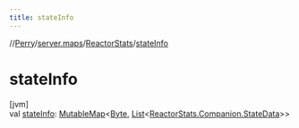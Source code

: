 ```yaml
---
title: stateInfo
---
```

//[Perry](../../../index.html)/[server.maps](../index.html)/[ReactorStats](index.html)/[stateInfo](state-info.html)



# stateInfo



[jvm]\
val [stateInfo](state-info.html): [MutableMap](https://kotlinlang.org/api/latest/jvm/stdlib/kotlin.collections/-mutable-map/index.html)<[Byte](https://kotlinlang.org/api/latest/jvm/stdlib/kotlin/-byte/index.html), [List](https://kotlinlang.org/api/latest/jvm/stdlib/kotlin.collections/-list/index.html)<[ReactorStats.Companion.StateData](-companion/-state-data/index.html)>>




